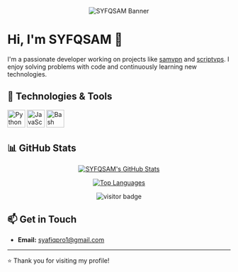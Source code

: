 <p align="center">
  <img src="https://capsule-render.vercel.app/api?text=SYFQSAM&animation=fadeIn&type=waving&color=gradient&height=100" alt="SYFQSAM Banner"/>
</p>

# Hi, I'm SYFQSAM 👋
I'm a passionate developer working on projects like [samvpn](https://github.com/syfqsamvpn/samvpn) and [scriptvps](https://github.com/syfqsamvpn/scriptvps). I enjoy solving problems with code and continuously learning new technologies.

## 🚀 Technologies & Tools
<p align="left">
  <img src="https://cdn.jsdelivr.net/gh/devicons/devicon/icons/python/python-original.svg" alt="Python" width="40" height="40"/>
  <img src="https://cdn.jsdelivr.net/gh/devicons/devicon/icons/javascript/javascript-original.svg" alt="JavaScript" width="40" height="40"/>
  <img src="https://cdn.jsdelivr.net/gh/devicons/devicon/icons/bash/bash-original.svg" alt="Bash" width="40" height="40"/>
</p>

## 📊 GitHub Stats
<p align="center">
  <a href="https://github.com/syfqsamvpn">
    <img src="https://github-readme-stats.vercel.app/api?username=syfqsamvpn&show_icons=true&theme=github_dark" alt="SYFQSAM's GitHub Stats" />
  </a>
</p>

<p align="center">
  <a href="https://github.com/syfqsamvpn">
    <img src="https://github-readme-stats.vercel.app/api/top-langs/?username=syfqsamvpn&layout=compact&theme=github_dark" alt="Top Languages" />
  </a>
</p>

<p align="center">
  <img src="https://visitor-badge.laobi.icu/badge?page_id=syfqsamvpn" alt="visitor badge"/>
</p>

## 📫 Get in Touch
- **Email:** syafiqpro1@gmail.com

---

⭐️ Thank you for visiting my profile!
